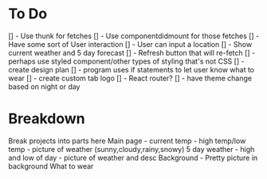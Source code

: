 # To Do
[] - Use thunk for fetches
[] - Use componentdidmount for those fetches
[] - Have some sort of User interaction
[] - User can input a location
[] - Show current weather and 5 day forecast
[] - Refresh button that will re-fetch
[] - perhaps use styled component/other types of styling that's not CSS
[] - create design plan
[] - program uses if statements to let user know what to wear
[] - create custom tab logo
[] - React router?
[] - have theme change based on night or day

# Breakdown
Break projects into parts here
Main page
    - current temp
    - high temp/low temp
    - picture of weather (sunny,cloudy,rainy,snowy)
5 day weather
    - high and low of day
    - picture of weather and desc
Background
    - Pretty picture in background
What to wear